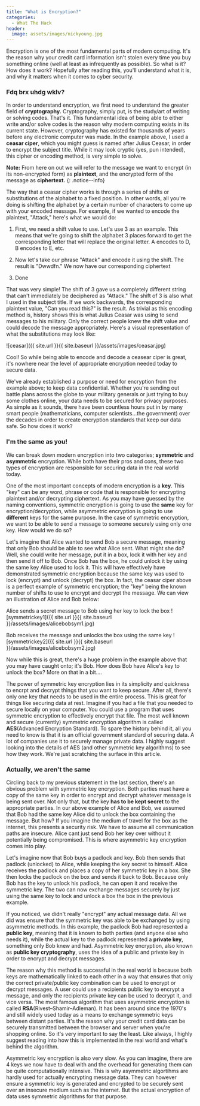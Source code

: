 ```yaml
---
title: "What is Encryption?"
categories:
  - What The Hack
header:
  image: assets/images/nickyoung.jpg  
---
```


Encryption is one of the most fundamental parts of modern computing. It's the reason why your credit card information isn't stolen every time you buy something online (well at least as infrequently as possible). So what is it? How does it work? Hopefully after reading this, you'll understand what it is, and why it matters when it comes to cyber security.  

### Fdq brx uhdg wklv?

In order to understand encryption, we first need to understand the greater field of **cryptography.** Cryptography, simply put, is the study/art of writing or solving codes. That's it. This fundamental idea of being able to either write and/or solve codes is the reason why modern computing exists in its current state. However, cryptography has existed for thousands of years before any electronic computer was made. In the example above, I used a **ceasar ciper**, which you might guess is named after Julius Ceasar, in order to encrypt the subject title. While it may look cryptic (yes, pun intended), this cipher or encoding method, is very simple to solve.

**Note:** From here on out we will refer to the message we want to encrypt (in its non-encrypted form) as **plaintext**, and the encrypted form of the message as **ciphertext.**
{: .notice--info}

The way that a ceasar cipher works is through a series of shifts or substitutions of the alphabet to a fixed position. In other words, all you're doing is shifting the alphabet by a certain number of characters to come up with your encoded message. For example, if we wanted to encode the plaintext, "Attack," here's what we would do:

1. First, we need a shift value to use. Let's use 3 as an example. This means that we're going to shift the alphabet 3 places forward to get the corresponding letter that will replace the original letter. A encodes to D, B encodes to E, etc.

2. Now let's take our phrase "Attack" and encode it using the shift. The result is "Dwwdfn." We now have our corresponding ciphertext

3. Done

That was very simple! The shift of 3 gave us a completely different string that can't immediately be deciphered as "Attack." The shift of 3 is also what I used in the subject title. If we work backwards, the corresponding plaintext value, "Can you read this?" is the result. As trivial as this encoding method is, history shows this is what Julius Ceasar was using to send messages to his military. Only the correct people knew the shift value and could decode the message appropriately. Here's a visual representation of what the substitutions may look like:

![ceasar]({{ site.url }}{{ site.baseurl }}/assets/images/ceasar.jpg)

Cool! So while being able to encode and decode a ceasear ciper is great, it's nowhere near the level of appropriate encryption needed today to secure data. 

We've already established a purpose or need for encryption from the example above; to keep data confidential. Whether you're sending out battle plans across the globe to your military generals or just trying to buy some clothes online, your data needs to be secured for privacy purposes. As simple as it sounds, there have been countless hours put in by many smart people (mathematicians, computer scientists...the government) over the decades in order to create encryption standards that keep our data safe. So how does it work?

### I'm the same as you! 

We can break down modern encryption into two categories; **symmetric** and **asymmetric** encryption. While both have their pros and cons, these two types of encryption are responsible for securing data in the real world today. 

One of the most important concepts of modern encryption is a **key**. This "key" can be any word, phrase or code that is responsible for encrypting plaintext and/or decrypting ciphertext. As you may have guessed by the naming conventions, symmetric encryption is going to use the **same** key for encryption/decryption, while asymmetric encryption is going to use **different** keys for the same purpose. In the case of symmetric encryption, we want to be able to send a message to someone securely using only one key. How would we do so?

Let's imagine that Alice wanted to send Bob a secure message, meaning that only Bob should be able to see what Alice sent. What might she do? Well, she could write her message, put it in a box, lock it with her key and then send it off to Bob. Once Bob has the box, he could unlock it by using the same key Alice used to lock it. This will have effectively have demonstrated symmetric encryption because the same key was used to lock (encrypt) and unlock (decrypt) the box. In fact, the ceasar ciper above is a perfect example of symmetric encryption; the "key" being the known number of shifts to use to encrypt and decrypt the message. We can view an illustration of Alice and Bob below:

Alice sends a secret message to Bob using her key to lock the box
![symmetrickey1]({{ site.url }}{{ site.baseurl }}/assets/images/alicebobsym1.jpg)

Bob receives the message and unlocks the box using the same key
![symmetrickey2]({{ site.url }}{{ site.baseurl }}/assets/images/alicebobsym2.jpg)

Now while this is great, there's a huge problem in the example above that you may have caught onto; it's Bob. How does Bob have Alice's key to unlock the box? More on that in a bit....

The power of symmetric key encryption lies in its simplicity and quickness to encrpt and decrypt things that you want to keep secure. After all, there's only one key that needs to be used in the entire process. This is great for things like securing data at rest. Imagine if you had a file that you needed to secure locally on your computer. You could use a program that uses symmetric encryption to effectively encrypt that file. The most well known and secure (currently) symmetric encryption algorithm is called **AES**(Advanced Encryption Standard). To spare the history behind it, all you need to know is that it is an official government standard of securing data. A lot of companies use it to securely manage private data. I highly suggest looking into the details of AES (and other symmetric key algorithms) to see how they work. We're just scratching the surface in this article. 

### Actually, we aren't the same

Circling back to my previous statement in the last section, there's an obvious problem with symmetric key encryption. Both parties must have a copy of the same key in order to encrypt and decrypt whatever message is being sent over. Not only that, but the key **has to be kept secret** to the appropriate parties. In our above example of Alice and Bob, we assumed that Bob had the same key Alice did to unlock the box containing the message. But how? If you imagine the medium of travel for the box as the internet, this presents a security risk. We have to assume all communication paths are insecure. Alice cant just send Bob her key over without it potentially being compromised. This is where asymmetric key encryption comes into play.

Let's imagine now that Bob buys a padlock and key. Bob then sends that padlock (unlocked) to Alice, while keeping the key secret to himself. Alice receives the padlock and places a copy of her symmetric key in a box. She then locks the padlock on the box and sends it back to Bob. Because only Bob has the key to unlock his padlock, he can open it and receive the symmetric key. The two can now exchange messages securely by just using the same key to lock and unlock a box the box in the previous example.

If you noticed, we didn't really "encrypt" any actual message data. All we did was ensure that the symmetric key was able to be exchanged by using asymmetric methods. In this example, the padlock Bob had represented a **public key**, meaning that it is known to both parties (and anyone else who needs it), while the actual key to the padlock represented a **private key**, something only Bob knew and had. Asymmetric key encryption, also known as **public key cryptography**, uses the idea of a public and private key in order to encrypt and decrypt messages. 

The reason why this method is successful in the real world is because both keys are mathematically linked to each other in a way that ensures that only the correct private/public key combination can be used to encrypt or decrypt messages. A user could use a recipients public key to encrypt a message, and only the recipients private key can be used to decrypt it, and vice versa. The most famous algorithm that uses asymmetric encryption is called **RSA**(Rivest–Shamir–Adleman). It has been around since the 1970's and still widely used today as a means to exchange symmetric keys between distant parties. It's the reason why your credit card data can be securely transmitted between the browser and server when you're shopping online. So it's very important to say the least. Like always, I highly suggest reading into how this is implemented in the real world and what's behind the algorithm. 

Asymmetric key encryption is also very slow. As you can imagine, there are 4 keys we now have to deal with and the overhead for generating them can be quite computationally intensive. This is why asymmetric algortihms are hardly used for actually encrypting message data. They can however ensure a symmetric key is generated and encrypted to be securely sent over an insecure medium such as the internet. But the actual encryption of data uses symmetric algorithms for that purpose. 














